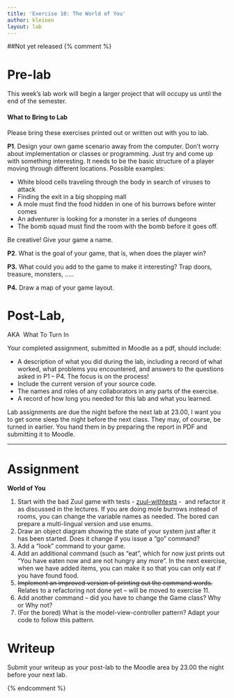 ```yaml
---
title: 'Exercise 10: The World of You'
author: kleinen
layout: lab
---
```

##Not yet released
{% comment %}
# Pre-lab

This week&#8217;s lab work will begin a larger project that will occupy us until the end of the semester.

#### What to Bring to Lab

Please bring these exercises printed out or written out with you to lab.

**P1**. Design your own game scenario away from the computer. Don&#8217;t worry about implementation or classes or programming. Just try and come up with something interesting. It needs to be the basic structure of a player moving through different locations. Possible examples:

*   White blood cells traveling through the body in search of viruses to attack
*   Finding the exit in a big shopping mall
*   A mole must find the food hidden in one of his burrows before winter comes
*   An adventurer is looking for a monster in a series of dungeons
*   The bomb squad must find the room with the bomb before it goes off.

Be creative! Give your game a name.

**P2**. What is the goal of your game, that is, when does the player win?

**P3.** What could you add to the game to make it interesting? Trap doors, treasure, monsters, &#8230;..

**P4.** Draw a map of your game layout.

# Post-Lab,
AKA  What To Turn In

Your completed assignment, submitted in Moodle as a pdf,
should include:

*   A description of what you did during the lab, including a record of what worked, what problems you encountered, and answers to the questions asked in P1 &#8211; P4. The focus is on the process!
*   Include the current version of your source code.
*   The names and roles of any collaborators in any parts of the exercise.
*   A record of how long you needed for this lab and what you learned.

Lab assignments are due the night before the next lab at 23.00, I want you to get some sleep the night before the next class. They may, of course, be turned
in earlier. You hand them in by preparing the report in PDF and submitting it to Moodle.

* * *

# Assignment

**World of You**

1.  Start with the bad Zuul game with tests - [zuul-withtests][1] -  and refactor it as discussed in the lectures.
    If you are doing mole burrows instead of rooms, you can change the variable names as needed.
    The bored can prepare a multi-lingual version and use enums.
2.  Draw an object diagram showing the state of your system just after it has been started. Does it change if you issue a &#8220;go&#8221; command?
3.  Add a &#8220;look&#8221; command to your game.
4.  Add an additional command (such as &#8220;eat&#8221;, which for now just prints out &#8220;You have eaten now and are not hungry any more&#8221;. In the next exercise, when we have added items, you can make it so that you can only eat if you have found food.
5.  <del>Implement an improved version of printing out the command words. </del>Relates to a refactoring not done yet &#8211; will be moved to exercise 11.
6.  Add another command &#8211; did you have to change the Game class? Why or Why not?
7.  (For the bored) What is the model-view-controller pattern? Adapt your code to follow this pattern.

# Writeup

Submit your writeup as your post-lab to the Moodle area by 23.00 the night before your next lab.

 [1]: http://blog.infrastructure.de/wp-content/uploads/2011/12/zuul-withtests1.zip
{% endcomment %}
